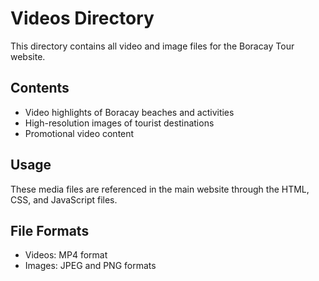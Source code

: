 # Videos Directory

This directory contains all video and image files for the Boracay Tour website.

## Contents

- Video highlights of Boracay beaches and activities
- High-resolution images of tourist destinations
- Promotional video content

## Usage

These media files are referenced in the main website through the HTML, CSS, and JavaScript files.

## File Formats

- Videos: MP4 format
- Images: JPEG and PNG formats 